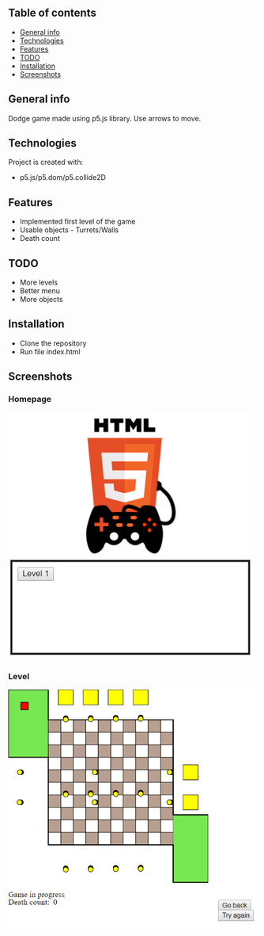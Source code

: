 ## Table of contents
* [General info](#general-info)
* [Technologies](#technologies)
* [Features](#features)
* [TODO](#TODO)
* [Installation](#installation)
* [Screenshots](#screenshots)

## General info
Dodge game made using p5.js library. Use arrows to move.
	
## Technologies
Project is created with:
* p5.js/p5.dom/p5.collide2D

## Features
* Implemented first level of the game
* Usable objects - Turrets/Walls
* Death count

## TODO
* More levels 
* Better menu
* More objects

## Installation
* Clone the repository
* Run file index.html

## Screenshots

### Homepage
![Main page](assets/img/screen1.png)

### Level
![Main page](assets/img/screen2.png)
